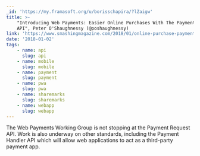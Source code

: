 ```yaml
---
_id: 'https://my.framasoft.org/u/borisschapira/?lZaigw'
title: >-
    "Introducing Web Payments: Easier Online Purchases With The Payment Request
    API", Peter O'Shaughnessy (@poshaughnessy)
link: 'https://www.smashingmagazine.com/2018/01/online-purchase-payment-request-api/'
date: '2018-01-02'
tags:
    - name: api
      slug: api
    - name: mobile
      slug: mobile
    - name: payment
      slug: payment
    - name: pwa
      slug: pwa
    - name: sharemarks
      slug: sharemarks
    - name: webapp
      slug: webapp
---
```


<div class="markdown"><p>The Web Payments Working Group is not stopping at the Payment Request API. Work is also underway on other standards, including the Payment Handler API which will allow web applications to act as a third-party payment app.
</p></div>
